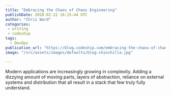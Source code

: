 ```yaml
---
title: "Embracing the Chaos of Chaos Engineering"
publishDate: 2018-02-22 16:15:44 UTC
author: "Chris Ward"
categories:
 - writing
 - codeship
tags:
  - DevOps
publication_url: "https://blog.codeship.com/embracing-the-chaos-of-chaos-engineering/"
image: "/src/assets/images/defaults/blog-chinchilla.jpg"

---
```

Modern applications are increasingly growing in complexity. Adding a dizzying amount of moving parts, layers of abstraction, reliance on external systems and distribution that all result in a stack that few truly fully understand.

